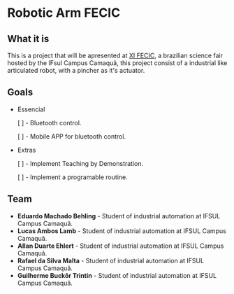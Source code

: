 # Robotic Arm FECIC

## What it is
This is a project that will be apresented at [XI FECIC](https://www.even3.com.br/fecic2022/), a brazilian science fair hosted by the IFsul Campus Camaquã, this project consist of a industrial like articulated robot, with a pincher as it's actuator.

## Goals
 - Essencial

    [ ] - Bluetooth control.

    [ ] - Mobile APP for bluetooth control.

 - Extras

    [ ] - Implement Teaching by Demonstration.

    [ ] - Implement a programable routine.

## Team
- **Eduardo Machado Behling** - Student of industrial automation at IFSUL Campus Camaquã.
- **Lucas Ambos Lamb** - Student of industrial automation at IFSUL Campus Camaquã.
- **Allan Duarte Ehlert** - Student of industrial automation at IFSUL Campus Camaquã.
- **Rafael da Silva Malta** - Student of industrial automation at IFSUL Campus Camaquã.
- **Guilherme Buckôr Trintin** - Student of industrial automation at IFSUL Campus Camaquã.
